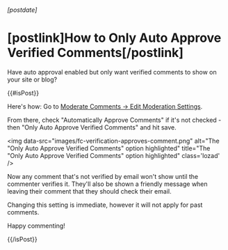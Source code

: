 ###### [postdate]
# [postlink]How to Only Auto Approve Verified Comments[/postlink]

Have auto approval enabled but only want verified comments to show on your site or blog?

{{#isPost}}

Here's how: Go to <a href="https://fastcomments.com/auth/my-account/moderate-comments/settings">Moderate Comments -> Edit Moderation Settings</a>.

From there, check "Automatically Approve Comments" if it's not checked - then "Only Auto Approve Verified Comments" and hit save.

<img 
    data-src="images/fc-verification-approves-comment.png"
    alt="The \"Only Auto Approve Verified Comments\" option highlighted"
    title="The \"Only Auto Approve Verified Comments\" option highlighted"
    class='lozad' />

Now any comment that's not verified by email won't show until the commenter verifies it. They'll also be shown a friendly message
when leaving their comment that they should check their email.

Changing this setting is immediate, however it will not apply for past comments.

Happy commenting!

{{/isPost}}
